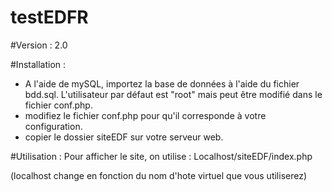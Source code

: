 # testEDFR

#Version : 
2.0

#Installation :
- A l'aide de mySQL, importez la base de données à l'aide du fichier bdd.sql. L'utilisateur par défaut est "root" mais peut être modifié dans le fichier conf.php.
- modifiez le fichier conf.php pour qu'il corresponde à votre configuration.
- copier le dossier siteEDF sur votre serveur web.

#Utilisation :
Pour afficher le site, on utilise : Localhost/siteEDF/index.php

(localhost change en fonction du nom d'hote virtuel que vous utiliserez)




